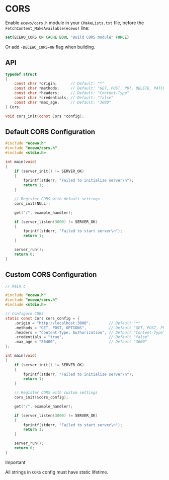 # CORS

Enable `ecewo/cors.h` module in your `CMakeLists.txt` file, before the `FetchContent_MakeAvailable(ecewo)` line:

```cmake
set(ECEWO_CORS ON CACHE BOOL "Build CORS module" FORCE)
```

Or add `-DECEWO_CORS=ON` flag when building.

## API

```c
typedef struct
{
    const char *origin;      // Default: "*"
    const char *methods;     // Default: "GET, POST, PUT, DELETE, PATCH, OPTIONS"
    const char *headers;     // Default: "Content-Type"
    const char *credentials; // Default: "false"
    const char *max_age;     // Default: "3600"
} Cors;

void cors_init(const Cors *config);
```

## Default CORS Configuration

```c
#include "ecewo.h"
#include "ecewo/cors.h"
#include <stdio.h>

int main(void)
{
    if (server_init() != SERVER_OK)
    {
        fprintf(stderr, "Failed to initialize server\n");
        return 1;
    }

    // Register CORS with default settings
    cors_init(NULL);

    get("/", example_handler);

    if (server_listen(3000) != SERVER_OK)
    {
        fprintf(stderr, "Failed to start server\n");
        return 1;
    }

    server_run();
    return 0;
}
```

## Custom CORS Configuration

```c
// main.c

#include "ecewo.h"
#include "ecewo/cors.h"
#include <stdio.h>

// Configure CORS
static const Cors cors_config = {
    .origin = "http://localhost:3000",        // Default "*"
    .methods = "GET, POST, OPTIONS",          // Default "GET, POST, PUT, DELETE, OPTIONS"
    .headers = "Content-Type, Authorization", // Default "Content-Type"
    .credentials = "true",                    // Default "false"
    .max_age = "86400",                       // Default "3600"
};

int main(void)
{
    if (server_init() != SERVER_OK)
    {
        fprintf(stderr, "Failed to initialize server\n");
        return 1;
    }

    // Register CORS with custom settings
    cors_init(&cors_config);

    get("/", example_handler);

    if (server_listen(3000) != SERVER_OK)
    {
        fprintf(stderr, "Failed to start server\n");
        return 1;
    }

    server_run();
    return 0;
}
```

> [!IMPORTANT]
> 
> All strings in `CORS` config must have static lifetime.
